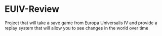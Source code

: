 # EUIV-Review
Project that will take a save game from Europa Universalis IV and provide a replay system that will allow you to see changes in the world over time

